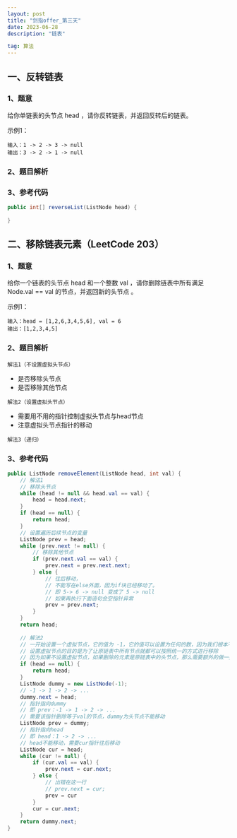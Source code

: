 ```yaml
---
layout: post
title: "剑指offer_第三天"
date: 2023-06-28 
description: "链表"

tag: 算法
---  
```


## 一、反转链表

### 1、题意

给你单链表的头节点 head ，请你反转链表，并返回反转后的链表。

示例1：

```
输入：1 -> 2 -> 3 -> null
输出：3 -> 2 -> 1 -> null
```

### 2、题目解析



### 3、参考代码

```java
public int[] reverseList(ListNode head) {
	
}
```



## 二、移除链表元素（LeetCode 203）

### 1、题意

给你一个链表的头节点 head 和一个整数 val ，请你删除链表中所有满足 Node.val == val 的节点，并返回新的头节点 。

示例1：

```
输入：head = [1,2,6,3,4,5,6], val = 6
输出：[1,2,3,4,5]
```

### 2、题目解析

``解法1（不设置虚拟头节点）``

- 是否移除头节点
- 是否移除其他节点

``解法2（设置虚拟头节点）``

- 需要用不用的指针控制虚拟头节点与head节点
- 注意虚拟头节点指针的移动

``解法3（递归）``



### 3、参考代码

```java
public ListNode removeElement(ListNode head, int val) {
    // 解法1
    // 移除头节点
    while (head != null && head.val == val) {
        head = head.next;
    }
    if (head == null) {
        return head;
    }
    // 设置遍历后续节点的变量
    ListNode prev = head;
    while (prev.next != null) {
        // 移除其他节点
        if (prev.next.val == val) {
            prev.next = prev.next.next;
        } else {
            // 往后移动，
            // 不能写在else外面，因为if块已经移动了。
            // 即 5-> 6 -> null 变成了 5 -> null
            // 如果再执行下面语句会空指针异常
            prev = prev.next;
        }
    }
    return head;
    
    // 解法2
    // 一开始设置一个虚拟节点，它的值为 -1，它的值可以设置为任何的数，因为我们根本不需要使用它的值
    // 设置虚拟节点的目的是为了让原链表中所有节点就都可以按照统一的方式进行移除
    // 因为如果不设置虚拟节点，如果删除的元素是原链表中的头节点，那么需要额外的做一些判断，比较繁琐
    if (head == null) {
        return head;
    }
    ListNode dummy = new ListNode(-1);
    // -1 -> 1 -> 2 -> ...
    dummy.next = head;
    // 指针指向dummy
    // 即 prev：-1 -> 1 -> 2 -> ... 
    // 需要该指针删除等于val的节点，dummy为头节点不能移动
    ListNode prev = dummy;
    // 指针指向head
    // 即 head：1 -> 2 -> ...
    // head不能移动，需要cur指针往后移动
    ListNode cur = head;
    while (cur != null) {
        if (cur.val == val) {
            prev.next = cur.next;
        } else {
            // 出错在这一行
            // prev.next = cur;
            prev = cur 
        }
        cur = cur.next;
    }
    return dummy.next;
}
```





